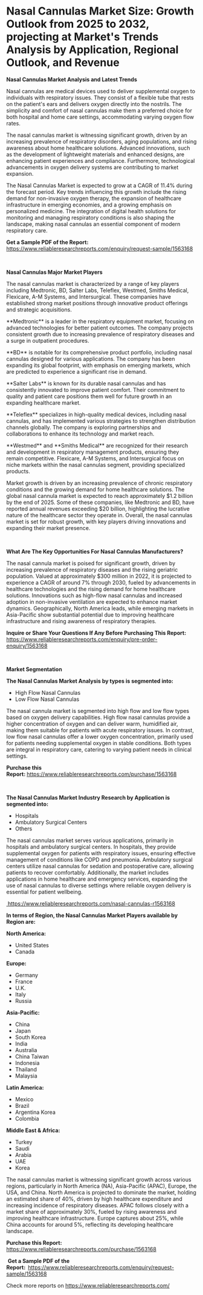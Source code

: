 <p><h1>Nasal Cannulas Market Size: Growth Outlook from 2025 to 2032, projecting at Market's Trends Analysis by Application, Regional Outlook, and Revenue</h1></p><p><strong>Nasal Cannulas Market Analysis and Latest Trends</strong></p>
<p><p>Nasal cannulas are medical devices used to deliver supplemental oxygen to individuals with respiratory issues. They consist of a flexible tube that rests on the patient's ears and delivers oxygen directly into the nostrils. The simplicity and comfort of nasal cannulas make them a preferred choice for both hospital and home care settings, accommodating varying oxygen flow rates.</p><p>The nasal cannulas market is witnessing significant growth, driven by an increasing prevalence of respiratory disorders, aging populations, and rising awareness about home healthcare solutions. Advanced innovations, such as the development of lightweight materials and enhanced designs, are enhancing patient experiences and compliance. Furthermore, technological advancements in oxygen delivery systems are contributing to market expansion. </p><p>The Nasal Cannulas Market is expected to grow at a CAGR of 11.4% during the forecast period. Key trends influencing this growth include the rising demand for non-invasive oxygen therapy, the expansion of healthcare infrastructure in emerging economies, and a growing emphasis on personalized medicine. The integration of digital health solutions for monitoring and managing respiratory conditions is also shaping the landscape, making nasal cannulas an essential component of modern respiratory care.</p></p>
<p><strong>Get a Sample PDF of the Report:&nbsp;</strong> <a href="https://www.reliableresearchreports.com/enquiry/request-sample/1563168?utm_campaign=2665&utm_medium=2&utm_source=Github&utm_content=ia&utm_term=04032025&utm_id=nasal-cannulas">https://www.reliableresearchreports.com/enquiry/request-sample/1563168</a></p>
<p>&nbsp;</p>
<p><strong>Nasal Cannulas Major Market Players</strong></p>
<p><p>The nasal cannulas market is characterized by a range of key players including Medtronic, BD, Salter Labs, Teleflex, Westmed, Smiths Medical, Flexicare, A-M Systems, and Intersurgical. These companies have established strong market positions through innovative product offerings and strategic acquisitions.</p><p>**Medtronic** is a leader in the respiratory equipment market, focusing on advanced technologies for better patient outcomes. The company projects consistent growth due to increasing prevalence of respiratory diseases and a surge in outpatient procedures. </p><p>**BD** is notable for its comprehensive product portfolio, including nasal cannulas designed for various applications. The company has been expanding its global footprint, with emphasis on emerging markets, which are predicted to experience a significant rise in demand. </p><p>**Salter Labs** is known for its durable nasal cannulas and has consistently innovated to improve patient comfort. Their commitment to quality and patient care positions them well for future growth in an expanding healthcare market.</p><p>**Teleflex** specializes in high-quality medical devices, including nasal cannulas, and has implemented various strategies to strengthen distribution channels globally. The company is exploring partnerships and collaborations to enhance its technology and market reach.</p><p>**Westmed** and **Smiths Medical** are recognized for their research and development in respiratory management products, ensuring they remain competitive. Flexicare, A-M Systems, and Intersurgical focus on niche markets within the nasal cannulas segment, providing specialized products.</p><p>Market growth is driven by an increasing prevalence of chronic respiratory conditions and the growing demand for home healthcare solutions. The global nasal cannula market is expected to reach approximately $1.2 billion by the end of 2025. Some of these companies, like Medtronic and BD, have reported annual revenues exceeding $20 billion, highlighting the lucrative nature of the healthcare sector they operate in. Overall, the nasal cannulas market is set for robust growth, with key players driving innovations and expanding their market presence.</p></p>
<p>&nbsp;</p>
<p><strong>What Are The Key Opportunities For Nasal Cannulas Manufacturers?</strong></p>
<p><p>The nasal cannula market is poised for significant growth, driven by increasing prevalence of respiratory diseases and the rising geriatric population. Valued at approximately $300 million in 2022, it is projected to experience a CAGR of around 7% through 2030, fueled by advancements in healthcare technologies and the rising demand for home healthcare solutions. Innovations such as high-flow nasal cannulas and increased adoption in non-invasive ventilation are expected to enhance market dynamics. Geographically, North America leads, while emerging markets in Asia-Pacific show substantial potential due to improving healthcare infrastructure and rising awareness of respiratory therapies.</p></p>
<p><strong>Inquire or Share Your Questions If Any Before Purchasing This Report:</strong> <a href="https://www.reliableresearchreports.com/enquiry/pre-order-enquiry/1563168?utm_campaign=2665&utm_medium=2&utm_source=Github&utm_content=ia&utm_term=04032025&utm_id=nasal-cannulas">https://www.reliableresearchreports.com/enquiry/pre-order-enquiry/1563168</a></p>
<p>&nbsp;</p>
<p><strong>Market Segmentation</strong></p>
<p><strong>The Nasal Cannulas Market Analysis by types is segmented into:</strong></p>
<p><ul><li>High Flow Nasal Cannulas</li><li>Low Flow Nasal Cannulas</li></ul></p>
<p><p>The nasal cannula market is segmented into high flow and low flow types based on oxygen delivery capabilities. High flow nasal cannulas provide a higher concentration of oxygen and can deliver warm, humidified air, making them suitable for patients with acute respiratory issues. In contrast, low flow nasal cannulas offer a lower oxygen concentration, primarily used for patients needing supplemental oxygen in stable conditions. Both types are integral in respiratory care, catering to varying patient needs in clinical settings.</p></p>
<p><strong>Purchase this Report:&nbsp;</strong><a href="https://www.reliableresearchreports.com/purchase/1563168?utm_campaign=2665&utm_medium=2&utm_source=Github&utm_content=ia&utm_term=04032025&utm_id=nasal-cannulas">https://www.reliableresearchreports.com/purchase/1563168</a></p>
<p>&nbsp;</p>
<p><strong>The Nasal Cannulas Market Industry Research by Application is segmented into:</strong></p>
<p><ul><li>Hospitals</li><li>Ambulatory Surgical Centers</li><li>Others</li></ul></p>
<p><p>The nasal cannulas market serves various applications, primarily in hospitals and ambulatory surgical centers. In hospitals, they provide supplemental oxygen for patients with respiratory issues, ensuring effective management of conditions like COPD and pneumonia. Ambulatory surgical centers utilize nasal cannulas for sedation and postoperative care, allowing patients to recover comfortably. Additionally, the market includes applications in home healthcare and emergency services, expanding the use of nasal cannulas to diverse settings where reliable oxygen delivery is essential for patient wellbeing.</p></p>
<p><a href="https://www.reliableresearchreports.com/nasal-cannulas-r1563168?utm_campaign=2665&utm_medium=2&utm_source=Github&utm_content=ia&utm_term=04032025&utm_id=nasal-cannulas">&nbsp;https://www.reliableresearchreports.com/nasal-cannulas-r1563168</a></p>
<p><strong>In terms of Region, the Nasal Cannulas Market Players available by Region are:</strong></p>
<p>
    <p> <strong> North America: </strong>
        <ul>
            <li>United States</li>
            <li>Canada</li>
        </ul>
        </p> 
    <p> <strong> Europe: </strong>
        <ul>
            <li>Germany</li>
            <li>France</li>
            <li>U.K.</li>
            <li>Italy</li>
            <li>Russia</li>
        </ul>
        </p> 
    <p> <strong> Asia-Pacific: </strong>
        <ul>
            <li>China</li>
            <li>Japan</li>
            <li>South Korea</li>
            <li>India</li>
            <li>Australia</li>
            <li>China Taiwan</li>
            <li>Indonesia</li>
            <li>Thailand</li>
            <li>Malaysia</li>
        </ul>
        </p> 
    <p> <strong> Latin America: </strong>
        <ul>
            <li>Mexico</li>
            <li>Brazil</li>
            <li>Argentina Korea</li>
            <li>Colombia</li>
        </ul>
        </p> 
    <p> <strong> Middle East & Africa: </strong>
        <ul>
            <li>Turkey</li>
            <li>Saudi</li>
            <li>Arabia</li>
            <li>UAE</li>
            <li>Korea</li>
        </ul>
    </p>
    </p>
<p><p>The nasal cannulas market is witnessing significant growth across various regions, particularly in North America (NA), Asia-Pacific (APAC), Europe, the USA, and China. North America is projected to dominate the market, holding an estimated share of 40%, driven by high healthcare expenditure and increasing incidence of respiratory diseases. APAC follows closely with a market share of approximately 30%, fueled by rising awareness and improving healthcare infrastructure. Europe captures about 25%, while China accounts for around 5%, reflecting its developing healthcare landscape.</p></p>
<p><strong>Purchase this Report: </strong><a href="https://www.reliableresearchreports.com/purchase/1563168?utm_campaign=2665&utm_medium=2&utm_source=Github&utm_content=ia&utm_term=04032025&utm_id=nasal-cannulas">https://www.reliableresearchreports.com/purchase/1563168</a></p>
<p>&nbsp;<strong>Get a Sample PDF of the Report:&nbsp;&nbsp;</strong><a href="https://www.reliableresearchreports.com/enquiry/request-sample/1563168?utm_campaign=2665&utm_medium=2&utm_source=Github&utm_content=ia&utm_term=04032025&utm_id=nasal-cannulas">https://www.reliableresearchreports.com/enquiry/request-sample/1563168</a></p>
<p><strong></strong></p>
<p>Check more reports on <a href="https://www.reliableresearchreports.com/?utm_campaign=2665&utm_medium=2&utm_source=Github&utm_content=ia&utm_term=04032025&utm_id=nasal-cannulas">https://www.reliableresearchreports.com/</a></p>